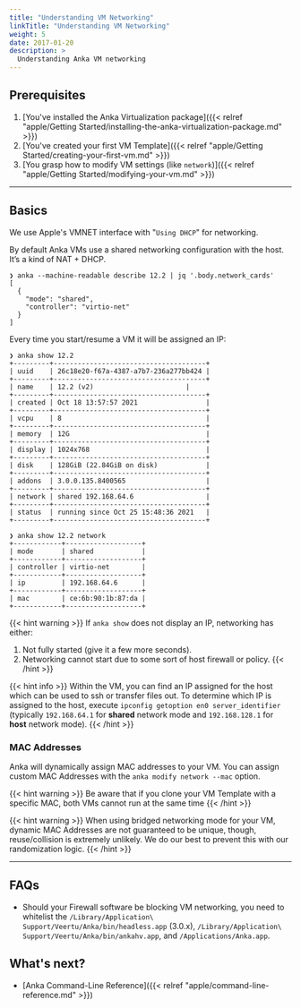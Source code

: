 ```yaml
---
title: "Understanding VM Networking"
linkTitle: "Understanding VM Networking"
weight: 5
date: 2017-01-20
description: >
  Understanding Anka VM networking
---
```


## Prerequisites

1. [You've installed the Anka Virtualization package]({{< relref "apple/Getting Started/installing-the-anka-virtualization-package.md" >}})
2. [You've created your first VM Template]({{< relref "apple/Getting Started/creating-your-first-vm.md" >}})
3. [You grasp how to modify VM settings (like `network`)]({{< relref "apple/Getting Started/modifying-your-vm.md" >}})

---

## Basics

We use Apple's VMNET interface with "`Using DHCP`" for networking. 

By default Anka VMs use a shared networking configuration with the host. It’s a kind of NAT + DHCP.

```shell
❯ anka --machine-readable describe 12.2 | jq '.body.network_cards'
[
  {
    "mode": "shared",
    "controller": "virtio-net"
  }
]
```

Every time you start/resume a VM it will be assigned an IP:

```shell
❯ anka show 12.2
+---------+--------------------------------------+
| uuid    | 26c18e20-f67a-4387-a7b7-236a277bb424 |
+---------+--------------------------------------+
| name    | 12.2 (v2)                       |
+---------+--------------------------------------+
| created | Oct 18 13:57:57 2021                 |
+---------+--------------------------------------+
| vcpu    | 8                                    |
+---------+--------------------------------------+
| memory  | 12G                                  |
+---------+--------------------------------------+
| display | 1024x768                             |
+---------+--------------------------------------+
| disk    | 128GiB (22.84GiB on disk)            |
+---------+--------------------------------------+
| addons  | 3.0.0.135.8400565                    |
+---------+--------------------------------------+
| network | shared 192.168.64.6                  |
+---------+--------------------------------------+
| status  | running since Oct 25 15:48:36 2021   |
+---------+--------------------------------------+

❯ anka show 12.2 network
+------------+-------------------+
| mode       | shared            |
+------------+-------------------+
| controller | virtio-net        |
+------------+-------------------+
| ip         | 192.168.64.6      |
+------------+-------------------+
| mac        | ce:6b:90:1b:87:da |
+------------+-------------------+
```

{{< hint warning >}}
If `anka show` does not display an IP, networking has either:
1. Not fully started (give it a few more seconds).
2. Networking cannot start due to some sort of host firewall or policy.
{{< /hint >}}

{{< hint info >}}
Within the VM, you can find an IP assigned for the host which can be used to ssh or transfer files out. To determine which IP is assigned to the host, execute `ipconfig getoption en0 server_identifier` (typically `192.168.64.1` for **shared** network mode and `192.168.128.1` for **host** network mode).
{{< /hint >}}

### MAC Addresses

Anka will dynamically assign MAC addresses to your VM. You can assign custom MAC Addresses with the `anka modify network --mac` option.

{{< hint warning >}}
Be aware that if you clone your VM Template with a specific MAC, both VMs cannot run at the same time
{{< /hint >}}

{{< hint warning >}}
When using bridged networking mode for your VM, dynamic MAC Addresses are not guaranteed to be unique, though, reuse/collision is extremely unlikely. We do our best to prevent this with our randomization logic.
{{< /hint >}}

---

## FAQs

- Should your Firewall software be blocking VM networking, you need to whitelist the `/Library/Application\ Support/Veertu/Anka/bin/headless.app` (3.0.x), `/Library/Application\ Support/Veertu/Anka/bin/ankahv.app`, and `/Applications/Anka.app`.

## What's next?

- [Anka Command-Line Reference]({{< relref "apple/command-line-reference.md" >}})
